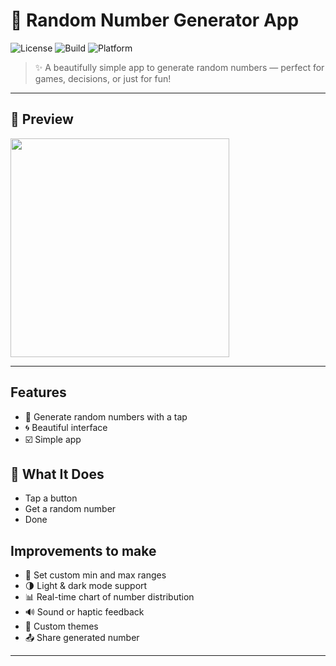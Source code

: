 
# 🎲 Random Number Generator App

![License](https://img.shields.io/badge/license-MIT-green)
![Build](https://img.shields.io/badge/build-passing-brightgreen)
![Platform](https://img.shields.io/badge/platform-iOS%20%7C%20Android%20%7C%20Web-blue)

> ✨ A beautifully simple app to generate random numbers — perfect for games, decisions, or just for fun!

---

## 📸 Preview

<img src="/Applications/Disciplinas/Course_web/Random-generate-number/random.png" width="350"/>

---

##  Features

- 🎯 Generate random numbers with a tap  
- 🌀 Beautiful interface 
- ☑️ Simple app

## 🚀 What It Does

- Tap a button
- Get a random number
- Done

## Improvements to make

- 🔢 Set custom min and max ranges 
- 🌗 Light & dark mode support 
- 📊 Real-time chart of number distribution 
- 🔊 Sound or haptic feedback
- 🎨 Custom themes
- 📤 Share generated number
---

